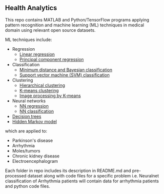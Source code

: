 ## Health Analytics

This repo contains MATLAB and Python/TensorFlow programs applying pattern recognition
and machine learning (ML) techniques in medical domain using relevant open source datasets.

ML techniques include:
- Regression
  + [Linear regression](/Regression%20model%20(Parkinson's%20patients))
  + [Principal component regression](/Principal%20Component%20analysis)
- Classification
  + [Minimum distance and Bayesian classification](/Minimum%20Distance%20and%20Bayesian%20classification%20(Arrythmia%20patients))
  + [Support vector machine (SVM) classification](/SVM%20Classification%20(Arrhythmia%20patients))
- Clustering
  + [Hierarchical clustering](/Hierarchical%20clustering)
  + [K-means clustering](/K-Means%20clustering%20(Arrythmia%20patients))
  + [Image processing by K-means](/Image%20Processing%20of%20Moles)
- Neural networks
  + [NN regression](/Neural%20Network%20regression%20(Parkinson's))
  + [NN classification](/Neural%20Network%20classification%20(Arrythmia))
- [Decision trees](/Hierarchical%20clustering)
- [Hidden Markov model](/Vowel%20Recognition%20(Hidden%20Markov%20Model))

which are applied to:
- Parkinson's disease
- Arrhythmia
- Moles/tumors
- Chronic kidney disease
- Electroencephalogram

Each folder in repo includes its description in README.md and pre-processed dataset along with code files for a specific 
problem i.e. Neuralnet classification of Arrhythmia patients will contain data for
arrhythmia patients and python code files.
